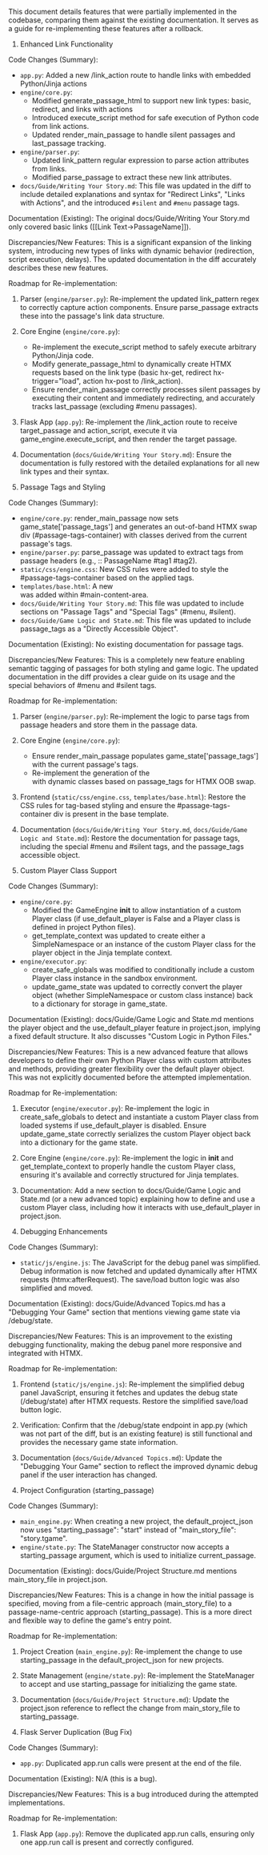   This document details features that were partially implemented in the codebase, comparing them against the existing documentation. It serves as a guide for re-implementing these features after a rollback.

  1. Enhanced Link Functionality

  Code Changes (Summary):
   * `app.py`: Added a new /link_action route to handle links with embedded Python/Jinja actions
   * `engine/core.py`:
       * Modified generate_passage_html to support new link types: basic, redirect, and links with actions
       * Introduced execute_script method for safe execution of Python code from link actions.
       * Updated render_main_passage to handle silent passages and last_passage tracking.
   * `engine/parser.py`:
       * Updated link_pattern regular expression to parse action attributes from links.
       * Modified parse_passage to extract these new link attributes.
   * `docs/Guide/Writing Your Story.md`: This file was updated in the diff to include detailed explanations and syntax for "Redirect Links", "Links with Actions", and the introduced `#silent` and `#menu` passage tags.

  Documentation (Existing):
  The original docs/Guide/Writing Your Story.md only covered basic links ([[Link Text->PassageName]]).

  Discrepancies/New Features:
  This is a significant expansion of the linking system, introducing new types of links with dynamic behavior (redirection, script execution, delays). The updated documentation in the diff accurately describes
  these new features.

  Roadmap for Re-implementation:
   1. Parser (`engine/parser.py`): Re-implement the updated link_pattern regex to correctly capture  action components. Ensure parse_passage extracts these into the passage's link data structure.
   2. Core Engine (`engine/core.py`):
       * Re-implement the execute_script method to safely execute arbitrary Python/Jinja code.
       * Modify generate_passage_html to dynamically create HTMX requests based on the link type (basic hx-get, redirect hx-trigger="load", action hx-post to /link_action).
       * Ensure render_main_passage correctly processes silent passages by executing their content and immediately redirecting, and accurately tracks last_passage (excluding #menu passages).
   3. Flask App (`app.py`): Re-implement the /link_action route to receive target_passage and action_script, execute it via game_engine.execute_script, and then render the target
      passage.
   4. Documentation (`docs/Guide/Writing Your Story.md`): Ensure the documentation is fully restored with the detailed explanations for all new link types and their syntax.

  5. Passage Tags and Styling

  Code Changes (Summary):
   * `engine/core.py`: render_main_passage now sets game_state['passage_tags'] and generates an out-of-band HTMX swap div (#passage-tags-container) with classes derived from the current passage's tags.
   * `engine/parser.py`: parse_passage was updated to extract tags from passage headers (e.g., :: PassageName #tag1 #tag2).
   * `static/css/engine.css`: New CSS rules were added to style the #passage-tags-container based on the applied tags.
   * `templates/base.html`: A new <div id="passage-tags-container"></div> was added within #main-content-area.
   * `docs/Guide/Writing Your Story.md`: This file was updated to include sections on "Passage Tags" and "Special Tags" (#menu, #silent).
   * `docs/Guide/Game Logic and State.md`: This file was updated to include passage_tags as a "Directly Accessible Object".

  Documentation (Existing):
  No existing documentation for passage tags.

  Discrepancies/New Features:
  This is a completely new feature enabling semantic tagging of passages for both styling and game logic. The updated documentation in the diff provides a clear guide on its usage and the special behaviors of
  #menu and #silent tags.

  Roadmap for Re-implementation:
   1. Parser (`engine/parser.py`): Re-implement the logic to parse tags from passage headers and store them in the passage data.
   2. Core Engine (`engine/core.py`):
       * Ensure render_main_passage populates game_state['passage_tags'] with the current passage's tags.
       * Re-implement the generation of the <div id="passage-tags-container"> with dynamic classes based on passage_tags for HTMX OOB swap.
   3. Frontend (`static/css/engine.css`, `templates/base.html`): Restore the CSS rules for tag-based styling and ensure the #passage-tags-container div is present in the base template.
   4. Documentation (`docs/Guide/Writing Your Story.md`, `docs/Guide/Game Logic and State.md`): Restore the documentation for passage tags, including the special #menu and #silent tags, and the passage_tags
      accessible object.

  5. Custom Player Class Support

  Code Changes (Summary):
   * `engine/core.py`:
       * Modified the GameEngine __init__ to allow instantiation of a custom Player class (if use_default_player is False and a Player class is defined in project Python files).
       * get_template_context was updated to create either a SimpleNamespace or an instance of the custom Player class for the player object in the Jinja template context.
   * `engine/executor.py`:
       * create_safe_globals was modified to conditionally include a custom Player class instance in the sandbox environment.
       * update_game_state was updated to correctly convert the player object (whether SimpleNamespace or custom class instance) back to a dictionary for storage in game_state.

  Documentation (Existing):
  docs/Guide/Game Logic and State.md mentions the player object and the use_default_player feature in project.json, implying a fixed default structure. It also discusses "Custom Logic in Python Files."

  Discrepancies/New Features:
  This is a new advanced feature that allows developers to define their own Python Player class with custom attributes and methods, providing greater flexibility over the default player object. This was not
  explicitly documented before the attempted implementation.

  Roadmap for Re-implementation:
   1. Executor (`engine/executor.py`): Re-implement the logic in create_safe_globals to detect and instantiate a custom Player class from loaded systems if use_default_player is disabled. Ensure update_game_state
      correctly serializes the custom Player object back into a dictionary for the game state.
   2. Core Engine (`engine/core.py`): Re-implement the logic in __init__ and get_template_context to properly handle the custom Player class, ensuring it's available and correctly structured for Jinja templates.
   3. Documentation: Add a new section to docs/Guide/Game Logic and State.md (or a new advanced topic) explaining how to define and use a custom Player class, including how it interacts with use_default_player in
      project.json.

  4. Debugging Enhancements

  Code Changes (Summary):
   * `static/js/engine.js`: The JavaScript for the debug panel was simplified. Debug information is now fetched and updated dynamically after HTMX requests (htmx:afterRequest). The save/load button logic was also
     simplified and moved.

  Documentation (Existing):
  docs/Guide/Advanced Topics.md has a "Debugging Your Game" section that mentions viewing game state via /debug/state.

  Discrepancies/New Features:
  This is an improvement to the existing debugging functionality, making the debug panel more responsive and integrated with HTMX.

  Roadmap for Re-implementation:
   1. Frontend (`static/js/engine.js`): Re-implement the simplified debug panel JavaScript, ensuring it fetches and updates the debug state (/debug/state) after HTMX requests. Restore the simplified save/load button
      logic.
   2. Verification: Confirm that the /debug/state endpoint in app.py (which was not part of the diff, but is an existing feature) is still functional and provides the necessary game state information.
   3. Documentation (`docs/Guide/Advanced Topics.md`): Update the "Debugging Your Game" section to reflect the improved dynamic debug panel if the user interaction has changed.

  4. Project Configuration (starting_passage)

  Code Changes (Summary):
   * `main_engine.py`: When creating a new project, the default_project_json now uses "starting_passage": "start" instead of "main_story_file": "story.tgame".
   * `engine/state.py`: The StateManager constructor now accepts a starting_passage argument, which is used to initialize current_passage.

  Documentation (Existing):
  docs/Guide/Project Structure.md mentions main_story_file in project.json.

  Discrepancies/New Features:
  This is a change in how the initial passage is specified, moving from a file-centric approach (main_story_file) to a passage-name-centric approach (starting_passage). This is a more direct and flexible way to
  define the game's entry point.

  Roadmap for Re-implementation:
   1. Project Creation (`main_engine.py`): Re-implement the change to use starting_passage in the default_project_json for new projects.
   2. State Management (`engine/state.py`): Re-implement the StateManager to accept and use starting_passage for initializing the game state.
   3. Documentation (`docs/Guide/Project Structure.md`): Update the project.json reference to reflect the change from main_story_file to starting_passage.

  4. Flask Server Duplication (Bug Fix)

  Code Changes (Summary):
   * `app.py`: Duplicated app.run calls were present at the end of the file.

  Documentation (Existing):
  N/A (this is a bug).

  Discrepancies/New Features:
  This is a bug introduced during the attempted implementations.

  Roadmap for Re-implementation:
   1. Flask App (`app.py`): Remove the duplicated app.run calls, ensuring only one app.run call is present and correctly configured.